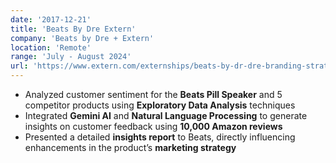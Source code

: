 ```yaml
---
date: '2017-12-21'
title: 'Beats By Dre Extern'
company: 'Beats by Dre + Extern'
location: 'Remote'
range: 'July - August 2024'
url: 'https://www.extern.com/externships/beats-by-dr-dre-branding-strategy-business-analytics-remote-externship'
---
```


- Analyzed customer sentiment for the **Beats Pill Speaker** and 5 competitor products using **Exploratory Data Analysis** techniques
- Integrated **Gemini AI** and **Natural Language Processing** to generate insights on customer feedback using **10,000 Amazon reviews**
- Presented a detailed **insights report** to Beats, directly influencing enhancements in the product’s **marketing strategy**
